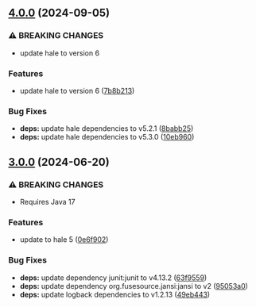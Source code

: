 ## [4.0.0](https://github.com/halestudio/hale-project-generator/compare/v3.0.0...v4.0.0) (2024-09-05)


### ⚠ BREAKING CHANGES

* update hale to version 6

### Features

* update hale to version 6 ([7b8b213](https://github.com/halestudio/hale-project-generator/commit/7b8b2138bde46709b7fcf57a97e8b1a408a93aaa))


### Bug Fixes

* **deps:** update hale dependencies to v5.2.1 ([8babb25](https://github.com/halestudio/hale-project-generator/commit/8babb25662b768207ac3a43b943a01502141a3a9))
* **deps:** update hale dependencies to v5.3.0 ([10eb960](https://github.com/halestudio/hale-project-generator/commit/10eb9605fa30e00ba4f1af6bcfce24242bec24c0))

## [3.0.0](https://github.com/halestudio/hale-project-generator/compare/v2.0.0...v3.0.0) (2024-06-20)


### ⚠ BREAKING CHANGES

* Requires Java 17

### Features

* update to hale 5 ([0e6f902](https://github.com/halestudio/hale-project-generator/commit/0e6f902c407c76ec58c0c8de4009e383678f042c))


### Bug Fixes

* **deps:** update dependency junit:junit to v4.13.2 ([63f9559](https://github.com/halestudio/hale-project-generator/commit/63f955994d21c812b9851310edfc03eab23ca9bf))
* **deps:** update dependency org.fusesource.jansi:jansi to v2 ([95053a0](https://github.com/halestudio/hale-project-generator/commit/95053a099b5baac5c1426e983365153b41b8d9bd))
* **deps:** update logback dependencies to v1.2.13 ([49eb443](https://github.com/halestudio/hale-project-generator/commit/49eb4435ecbc92d9de21cda92d527e89341cbadb))

